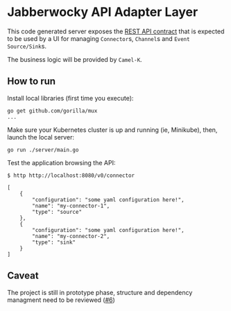 # Jabberwocky API Adapter Layer

This code generated server exposes the [REST API contract](https://github.com/fuse-jabberwocky/jabberwocky-api/blob/main/openapi/openapi.yaml) that is expected to be used by a UI for managing `Connector`s, `Channel`s and `Event Source/Sink`s.

The business logic will be provided by `Camel-K`.

## How to run

Install local libraries (first time you execute):

```
go get github.com/gorilla/mux
...
```

Make sure your Kubernetes cluster is up and running (ie, Minikube), then, launch the local server:

```
go run ./server/main.go
```

Test the application browsing the API:

```
$ http http://localhost:8080/v0/connector

[
    {
        "configuration": "some yaml configuration here!",
        "name": "my-connector-1",
        "type": "source"
    },
    {
        "configuration": "some yaml configuration here!",
        "name": "my-connector-2",
        "type": "sink"
    }
]

```
## Caveat

The project is still in prototype phase, structure and dependency managment need to be reviewed ([#6](https://github.com/fuse-jabberwocky/jabberwocky-api/issues/6))

